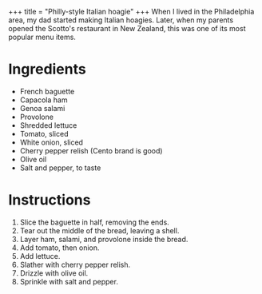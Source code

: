 +++
title = "Philly-style Italian hoagie"
+++
When I lived in the Philadelphia area, my dad started making Italian hoagies. Later, when my parents opened the Scotto's restaurant in New Zealand, this was one of its most popular menu items.

# Ingredients

- French baguette
- Capacola ham
- Genoa salami
- Provolone
- Shredded lettuce
- Tomato, sliced
- White onion, sliced
- Cherry pepper relish (Cento brand is good)
- Olive oil
- Salt and pepper, to taste

# Instructions

1. Slice the baguette in half, removing the ends.
2. Tear out the middle of the bread, leaving a shell.
3. Layer ham, salami, and provolone inside the bread.
4. Add tomato, then onion.
5. Add lettuce.
6. Slather with cherry pepper relish.
7. Drizzle with olive oil.
8. Sprinkle with salt and pepper.
